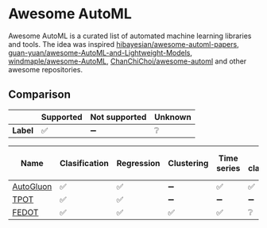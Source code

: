 # Awesome AutoML

Awesome AutoML is a curated list of automated machine learning libraries and tools. The idea was inspired [hibayesian/awesome-automl-papers](https://github.com/hibayesian/awesome-automl-papers), [guan-yuan/awesome-AutoML-and-Lightweight-Models](https://github.com/guan-yuan/awesome-AutoML-and-Lightweight-Models), [windmaple/awesome-AutoML](https://github.com/windmaple/awesome-AutoML), [ChanChiChoi/awesome-automl](https://github.com/ChanChiChoi/awesome-automl) and other awesome repositories. 

## Comparison

|    | Supported| Not supported | Unknown |
|--|--|--|--|
| **Label** | :white_check_mark: | :heavy_minus_sign: | :grey_question: |


|Name|Clasification| Regression | Clustering | Time series	| Image classification	| Object detection |	Raw data processing | Hyper parameter tuning | Model selection | Model Ensemble | Model Evaluation|
|--|--|--|--|--|--|--|--|--|--|--|--|
| [AutoGluon](https://github.com/awslabs/autogluon) | :white_check_mark:| :white_check_mark:| :heavy_minus_sign: |:white_check_mark: |:white_check_mark: |:white_check_mark: |:white_check_mark: | :white_check_mark:| :white_check_mark:| :white_check_mark:| :white_check_mark: |
|	[TPOT](https://github.com/EpistasisLab/tpot)|	:white_check_mark:|	:white_check_mark:| :heavy_minus_sign: | :heavy_minus_sign: | :heavy_minus_sign: | :heavy_minus_sign: | :white_check_mark: | :white_check_mark: | :white_check_mark: | :heavy_minus_sign: | :heavy_minus_sign: |
| [FEDOT](https://github.com/nccr-itmo/FEDOT) | :white_check_mark: | :white_check_mark: | :white_check_mark: | :white_check_mark: | :grey_question: | :grey_question: | :grey_question: | :grey_question: | :grey_question: | :grey_question: | :grey_question: |




